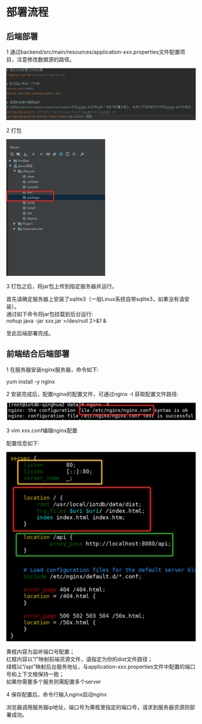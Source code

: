 # 部署流程

## 后端部署

1 通过backend/src/main/resources/application-xxx.properties文件配置项目，注意修改数据源的路径。

![](image/配置文件.PNG)

2 打包

![](image/打包.png)

3 打包之后，将jar包上传到指定服务器并运行。  

首先请确定服务器上安装了sqlite3（一般Linux系统自带sqlite3，如果没有请安装）。  
通过如下命令将jar包挂载到后台运行:  
nohup java -jar xxx.jar >/dev/null 2>&1 &

至此后端部署完成。

## 前端结合后端部署

1 在服务器安装nginx服务器，命令如下:

yum install -y nginx

2 安装完成后，配置nginx的配置文件，可通过nginx -t 获取配置文件路径:

![](image/nginx配置文件位置.png)

3 vim xxx.conf编辑nginx配置

配置信息如下:

![](image/nginx配置文件.png)

黄框内容为监听端口号配置；  
红框内容以“/”映射前端资源文件，请指定为你的dist文件路径；  
绿框以“/api”映射后台服务地址，与application-xxx.properties文件中配置的端口号和上下文根保持一致；  
如果你需要多个服务则需配置多个server

4 保存配置后，命令行输入nginx启动nginx

浏览器调用服务器ip地址，端口号为黄框里指定的端口号，请求到服务器资源则部署成功。